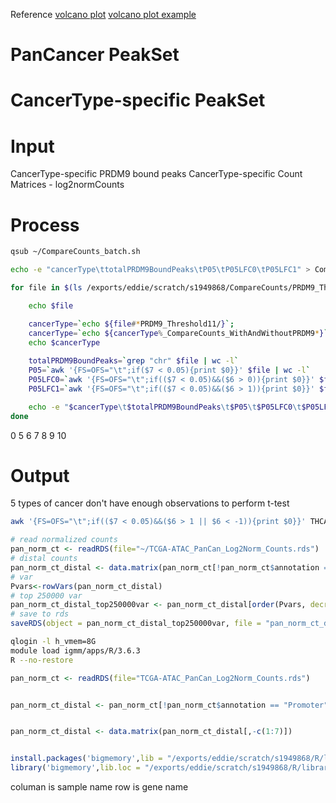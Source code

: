Reference
[volcano plot](https://huntsmancancerinstitute.github.io/hciR/volcano.html)
[volcano plot example](https://www.biostars.org/p/268514/)

# PanCancer PeakSet
# CancerType-specific PeakSet
# Input
CancerType-specific PRDM9 bound peaks
CancerType-specific Count Matrices - log2normCounts
# Process
```bash
qsub ~/CompareCounts_batch.sh
```
```bash
echo -e "cancerType\ttotalPRDM9BoundPeaks\tP05\tP05LFC0\tP05LFC1" > CompareCounts_t11.txt

for file in $(ls /exports/eddie/scratch/s1949868/CompareCounts/PRDM9_Threshold11/*_CompareCounts_WithAndWithoutPRDM9.txt); do

	echo $file

	cancerType=`echo ${file#*PRDM9_Threshold11/}`; 
	cancerType=`echo ${cancerType%_CompareCounts_WithAndWithoutPRDM9*}`;
	echo $cancerType
	
	totalPRDM9BoundPeaks=`grep "chr" $file | wc -l`
	P05=`awk '{FS=OFS="\t";if($7 < 0.05){print $0}}' $file | wc -l`
	P05LFC0=`awk '{FS=OFS="\t";if(($7 < 0.05)&&($6 > 0)){print $0}}' $file | wc -l`
	P05LFC1=`awk '{FS=OFS="\t";if(($7 < 0.05)&&($6 > 1)){print $0}}' $file | wc -l`

	echo -e "$cancerType\t$totalPRDM9BoundPeaks\t$P05\t$P05LFC0\t$P05LFC1" >> CompareCounts_t11.txt
done
```
0
5
6
7
8
9
10
# Output
5 types of cancer don't have enough observations to perform t-test 

```bash
awk '{FS=OFS="\t";if(($7 < 0.05)&&($6 > 1 || $6 < -1)){print $0}}' THCA_CompareCounts_WithAndWithoutPRDM9.txt | awk '{FS=OFS="\t"; if($1~/^chr/){print $1,$2,$3,$4;}}' > THCA.txt
```
```r
# read normalized counts
pan_norm_ct <- readRDS(file="~/TCGA-ATAC_PanCan_Log2Norm_Counts.rds")
# distal counts
pan_norm_ct_distal <- data.matrix(pan_norm_ct[!pan_norm_ct$annotation == "Promoter",-c(1:7)])
# var
Pvars<-rowVars(pan_norm_ct_distal)
# top 250000 var
pan_norm_ct_distal_top250000var <- pan_norm_ct_distal[order(Pvars, decreasing=TRUE)[1:250000],]
# save to rds
saveRDS(object = pan_norm_ct_distal_top250000var, file = "pan_norm_ct_distal_top250000var.rds")
```
```bash
qlogin -l h_vmem=8G
module load igmm/apps/R/3.6.3
R --no-restore
```
```r
pan_norm_ct <- readRDS(file="TCGA-ATAC_PanCan_Log2Norm_Counts.rds")


pan_norm_ct_distal <- pan_norm_ct[!pan_norm_ct$annotation == "Promoter",-c(1:7)]


pan_norm_ct_distal <- data.matrix(pan_norm_ct_distal[,-c(1:7)])


install.packages('bigmemory',lib = "/exports/eddie/scratch/s1949868/R/library")
library('bigmemory',lib.loc = "/exports/eddie/scratch/s1949868/R/library")

```



columan is sample name
row is gene name
<!--stackedit_data:
eyJoaXN0b3J5IjpbLTM1Njk4MTMwMCw2MDEwNzM3NzIsLTIxND
QyODc1MDgsLTgzNzQ1NTQzNSwxNTEyNzU1MDYyLC0xNTA3MzYy
MjAyLDIwNzQyMTY3OTksNzA0MjI4OTg5LDgxMTExMDY3OSwtMT
gwMzY3MTE1LC0xMTcxODQ0OTA5LDIxMzE2NDQ1OTMsMTE0MDE2
Njc5OSwtMTUzNjA2MjUyMiwtMTcxMDk3ODkyNywxNzg5MTYwND
EyLDEzNTUwNzE1MDgsLTIwOTgyOTc2MzAsLTQxNDg0MDA4Nywt
MTU2NTg4MDY1Ml19
-->